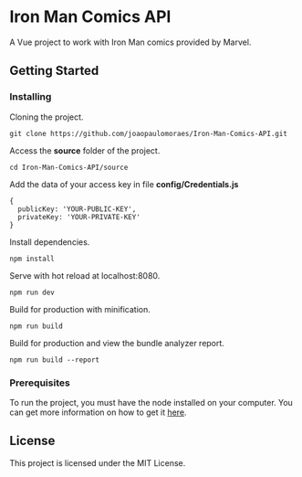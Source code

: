 # Iron Man Comics API

A Vue project to work with Iron Man comics provided by Marvel.

## Getting Started

### Installing

Cloning the project.
```
git clone https://github.com/joaopaulomoraes/Iron-Man-Comics-API.git
```

Access the **source** folder of the project.
```
cd Iron-Man-Comics-API/source
```

Add the data of your access key in file **config/Credentials.js**
```
{
  publicKey: 'YOUR-PUBLIC-KEY',
  privateKey: 'YOUR-PRIVATE-KEY'
}
```

Install dependencies.
```
npm install
```

Serve with hot reload at localhost:8080.
```
npm run dev
```

Build for production with minification.
```
npm run build
```

Build for production and view the bundle analyzer report.
```
npm run build --report
```

### Prerequisites

To run the project, you must have the node installed on your computer.
You can get more information on how to get it [here](https://docs.npmjs.com/getting-started/installing-node).


## License

This project is licensed under the MIT License.
